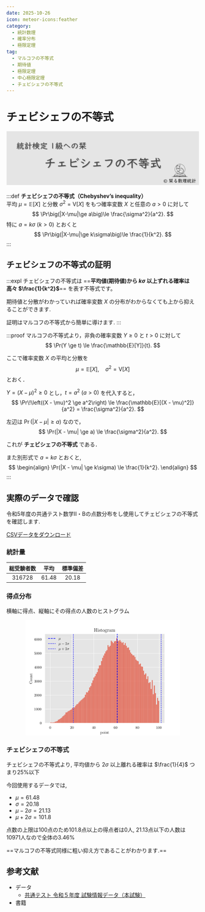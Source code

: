 ```yaml
---
date: 2025-10-26
icon: meteor-icons:feather
category:
  - 統計数理
  - 確率分布
  - 極限定理
tag:
  - マルコフの不等式
  - 期待値
  - 極限定理
  - 中心極限定理
  - チェビシェフの不等式
---
```


# チェビシェフの不等式

<div style="display: flex; gap: 10px; justify-content: center;">
  <img src="/assets/images/probability_distribution/chebyshev/thumbnail.png" style="max-width: 100%; height: auto;">
</div>

:::def
**チェビシェフの不等式（Chebyshev’s inequality）**  
平均 $\mu=\mathbb{E}[X]$ と分散 $\sigma^2=\mathrm{V}[X]$ をもつ確率変数 $X$ と任意の $a>0$ に対して
$$
\Pr\big(|X-\mu|\ge a\big)\le \frac{\sigma^2}{a^2}.
$$
特に $a=k\sigma\ (k>0)$ とおくと
$$
\Pr\big(|X-\mu|\ge k\sigma\big)\le \frac{1}{k^2}.
$$
:::

## チェビシェフの不等式の証明
:::expl
チェビシェフの不等式は ==**平均値(期待値)から $k\sigma$ 以上ずれる確率は高々 $\frac{1}{k^2}$**== を表す不等式です。

期待値と分散がわかっていれば確率変数 $X$ の分布がわからなくても上から抑えることができます.

証明はマルコフの不等式から簡単に導けます.
:::

:::proof
マルコフの不等式より，非負の確率変数 $Y \ge 0$ と $t>0$ に対して
$$
\Pr(Y \ge t) \le \frac{\mathbb{E}[Y]}{t}.
$$

ここで確率変数 $X$ の平均と分散を
$$
\mu = \mathbb{E}[X], \quad \sigma^2 = \mathrm{V}[X]
$$
とおく．

$Y = (X - \mu)^2 \ge 0$ とし，$t = a^2\ (a > 0)$ を代入すると，
$$
\Pr\!\left((X - \mu)^2 \ge a^2\right)
\le \frac{\mathbb{E}[(X - \mu)^2]}{a^2}
= \frac{\sigma^2}{a^2}.
$$

左辺は $\Pr(|X - \mu| \ge a)$ なので，
$$
\Pr(|X - \mu| \ge a) \le \frac{\sigma^2}{a^2}.
$$

これが **チェビシェフの不等式** である．

また別形式で $a = k\sigma$ とおくと,
$$
\begin{align}
\Pr(|X - \mu| \ge k\sigma) \le \frac{1}{k^2}.
\end{align}
$$
:::

## 実際のデータで確認
令和5年度の共通テスト数学Ⅱ・Bの点数分布をし使用してチェビシェフの不等式を確認します.

<a href="/data/r5_math2B.csv" download="r5_math2B.csv">
CSVデータをダウンロード
</a>


### 統計量
|総受験者数|平均|標準偏差|
|:----:|:----:|:----:|
|316728|61.48|20.18|

### 得点分布
横軸に得点、縦軸にその得点の人数のヒストグラム
<div style="display: flex; gap: 10px; justify-content: center;">
  <img src="/assets/images/probability_distribution/chebyshev/hist.png" style="max-width: 80%; height: auto;">
</div>

### チェビシェフの不等式

チェビシェフの不等式より, 平均値から $2\sigma$ 以上離れる確率は $\frac{1}{4}$ つまり$25$%以下

今回使用するデータでは, 

- $\mu = 61.48$
- $\sigma = 20.18$
- $\mu - 2\sigma = 21.13$
- $\mu + 2\sigma = 101.8$

点数の上限は100点のため101.8点以上の得点者は0人, 21.13点以下の人数は10971人なので全体の3.46%

==マルコフの不等式同様に粗い抑え方であることがわかります.==


## 参考文献
- データ
  - [共通テスト 令和５年度 試験情報データ（本試験）](https://www.dnc.ac.jp/kyotsu/hyouka/r5_hyouka/r5_data.html)
- 書籍
<AffiliateBook id="takemura_gen_stats"/>